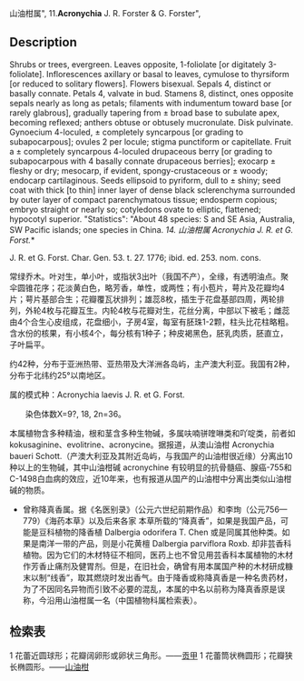 山油柑属",
11.**Acronychia** J. R. Forster & G. Forster",

## Description
Shrubs or trees, evergreen. Leaves opposite, 1-foliolate [or digitately 3-foliolate]. Inflorescences axillary or basal to leaves, cymulose to thyrsiform [or reduced to solitary flowers]. Flowers bisexual. Sepals 4, distinct or basally connate. Petals 4, valvate in bud. Stamens 8, distinct, ones opposite sepals nearly as long as petals; filaments with indumentum toward base [or rarely glabrous], gradually tapering from ± broad base to subulate apex, becoming reflexed; anthers obtuse or obtusely mucronulate. Disk pulvinate. Gynoecium 4-loculed, ± completely syncarpous [or grading to subapocarpous]; ovules 2 per locule; stigma punctiform or capitellate. Fruit a ± completely syncarpous 4-loculed drupaceous berry [or grading to subapocarpous with 4 basally connate drupaceous berries]; exocarp ± fleshy or dry; mesocarp, if evident, spongy-crustaceous or ± woody; endocarp cartilaginous. Seeds ellipsoid to pyriform, dull to ± shiny; seed coat with thick [to thin] inner layer of dense black sclerenchyma surrounded by outer layer of compact parenchymatous tissue; endosperm copious; embryo straight or nearly so; cotyledons ovate to elliptic, flattened; hypocotyl superior.
  "Statistics": "About 48 species: S and SE Asia, Australia, SW Pacific islands; one species in China.
**14. 山油柑属* Acronychia J. R. et G. Forst.**

J. R. et G. Forst. Char. Gen. 53. t. 27. 1776; ibid. ed. 253. nom. cons.

常绿乔木。叶对生，单小叶，或指状3出叶（我国不产），全缘，有透明油点。聚伞圆锥花序；花淡黄白色，略芳香，单性，或两性；有小苞片，萼片及花瓣均4片；萼片基部合生；花瓣覆瓦状排列；雄蕊8枚，插生于花盘基部四周，两轮排列，外轮4枚与花瓣互生。内轮4枚与花瓣对生，花丝分离，中部以下被毛；雌蕊由4个合生心皮组成，花盘细小，子房4室，每室有胚珠1-2颗，柱头比花柱略粗。含水份的核果，有小核4个，每分核有1种子；种皮褐黑色，胚乳肉质，胚直立，子叶扁平。

约42种，分布于亚洲热带、亚热带及大洋洲各岛屿，主产澳大利亚。我国有2种，分布于北纬约25°以南地区。

属的模式种：Acronychia laevis J. R. et G. Forst.
<p style='text-indent:28px'>染色体数X=9?, 18, 2n=36。

本属植物含多种精油，根和茎含多种生物碱，多属呋喃骈喹啉类和吖啶类，前者如 kokusaginine、evolitrine、acronycine。据报道，从澳山油柑 Acronychia baueri Schott.（产澳大利亚及其附近岛屿，与我国产的山油柑很近缘）分离出10种以上的生物碱，其中山油柑碱 acronychine 有较明显的抗骨髓癌、腺癌-755和 C-1498白血病的效应，近10年来，也有报道从国产的山油柑中分离出类似山油柑碱的物质。

* 曾称降真香属。据《名医别录》（公元六世纪前期作品）和李珣（公元756—779）《海药本草》以及后来各家 本草所载的“降真香”，如果是我国产品，可能是豆科植物的降香植 Dalbergia odorifera T. Chen 或是同属其他种类。如果是南洋一带的产品，则是小花黄檀 Dalbergia parviflora Roxb. 却非芸香科植物。因为它们的木材特征不相同，医药上也不曾见用芸香科本属植物的木材作芳香止痛剂及健胃剂。但是，在旧社会，确曾有用本属国产种的木材研成糠末以制“线香”，取其燃烧时发出香气。由于降香或称降真香是一种名贵药材，为了不因同名异物而引致不必要的混乱，本属的中名以前称为降真香原是误称，今沿用山油柑属一名（中国植物科属检索表）。 

## 检索表

1 花蕾近圆球形；花瓣阔卵形或卵状三角形。——[贡甲](Acronychia%20oligophlebia.md)
1 花蕾筒状椭圆形；花瓣狭长椭圆形。——[山油柑](Acronychia%20pedunculata.md)
